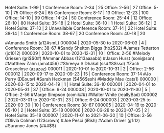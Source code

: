 Hotel Suite:       1-99 |   1
Conference Room:   2-34 |  25
Office:            2-56 |  27
Office:            5-10 |  75
Office:            6-24 |  65
Conference Room:   8-17 |  13
Office:           12-23 | 100
Office:           14-10 |  99
Office:           14-24 |  50
Conference Room:  25-44 |  12
Office:           26-10 |  80
Hotel Suite:      35-18 |   2
Hotel Suite:      36-10 |   1
Hotel Suite:      36-12 |   2
Hotel Suite:      37-10 |   2  Unavailable
Conference Room:  37-14 |  22
Hotel Suite:      38-14 |   1
Conference Room:  38-67 |  20
Conference Room:  40-18 |  20

#Amanda Smith (a12#smL)
   000004 | 2020-05-30 to 2020-06-03 |   4 | Conference Room: 38-67
#Sandy Shelton Biggs (hb2$32)
#James Tetterton (jc1012)
   000009 | 2020-10-01 to 2020-12-31 |  10 | Office:           2-56
#Melody Griesen (gri$$0#)
#Ammar Abbas (1213aaaabb)
#Jason Hurst (soni@son)
#Matthew Zahn (amat456)
#Shreeya S Dhakal (ssd#SSssd)
#Zach Groseclose (azazaz)
   000011 | 2020-10-01 to 2020-10-31 |   2 | Office:            2-56
   000012 | 2020-09-17 to 2020-09-23 |  15 | Conference Room:  37-14
#Jo Perry (DEout#)
#Sarah Heckman ($456$ssh)
#Maddy Mae (cats1)
   000000 | 2020-03-15 to 2020-04-19 |   1 | Hotel Suite:      36-10
   000001 | 2020-04-01 to 2020-05-31 |  37 | Office:            6-24
   000008 | 2020-10-01 to 2020-11-30 |   5 | Office:            2-56
#Marge Simpson (comik##)
#Walter White (reallyBad)
   000002 | 2020-03-01 to 2020-10-31 |  23 | Office:            6-24
   000003 | 2020-03-25 to 2020-03-30 |  10 | Conference Room:  38-67
   000005 | 2020-04-19 to 2020-05-10 |   2 | Hotel Suite:      35-18
   000006 | 2020-06-28 to 2020-07-05 |   2 | Hotel Suite:      35-18
   000007 | 2020-11-01 to 2021-06-30 |  10 | Office:            2-56
#Olivia Colman (123crown)
#Joe Pesci (iRish)
#Adam Driver (g1rlz)
#Suranne Jones (###$$)
